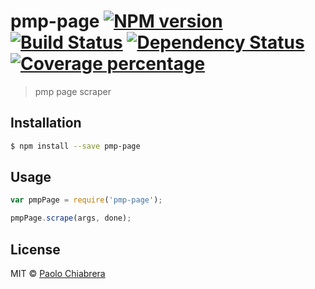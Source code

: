 # pmp-page [![NPM version][npm-image]][npm-url] [![Build Status][travis-image]][travis-url] [![Dependency Status][daviddm-image]][daviddm-url] [![Coverage percentage][coveralls-image]][coveralls-url]
> pmp page scraper

## Installation

```sh
$ npm install --save pmp-page
```

## Usage

```js
var pmpPage = require('pmp-page');

pmpPage.scrape(args, done);
```
## License

MIT © [Paolo Chiabrera](https://github.com/paolo-chiabrera)


[npm-image]: https://badge.fury.io/js/pmp-page.svg
[npm-url]: https://npmjs.org/package/pmp-page
[travis-image]: https://travis-ci.org/paolo-chiabrera/pmp-page.svg?branch=master
[travis-url]: https://travis-ci.org/paolo-chiabrera/pmp-page
[daviddm-image]: https://david-dm.org/paolo-chiabrera/pmp-page.svg?theme=shields.io
[daviddm-url]: https://david-dm.org/paolo-chiabrera/pmp-page
[coveralls-image]: https://coveralls.io/repos/paolo-chiabrera/pmp-page/badge.svg
[coveralls-url]: https://coveralls.io/r/paolo-chiabrera/pmp-page
